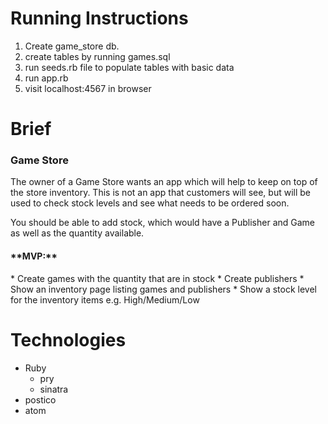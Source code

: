 <h1> Running Instructions </h1>

1. Create game_store db.
2. create tables by running games.sql
3. run seeds.rb file to populate tables with basic data
4. run app.rb
5. visit localhost:4567 in browser



<h1> Brief </h1>

<h3>Game Store</h3>
The owner of a Game Store wants an app which will help to keep on top of the store inventory. This is not an app that customers will see, but will be used to check stock levels and see what needs to be ordered soon.

You should be able to add stock, which would have a Publisher and Game as well as the quantity available.


<h4> **MVP:**</h4>
  * Create games with the quantity that are in stock
  * Create publishers
  * Show an inventory page listing games and publishers
  * Show a stock level for the inventory items e.g. High/Medium/Low








<h1> Technologies </h1>

  * Ruby
    * pry
    * sinatra
  * postico
  * atom
